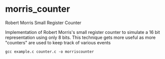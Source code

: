 # morris_counter
Robert Morris Small Register Counter

Implementation of Robert Morris's small register counter to simulate a 16 bit representation using only 8 bits. This technique gets more useful as more "counters" are used to keep track of various events
```
gcc example.c counter.c -o morriscounter
```